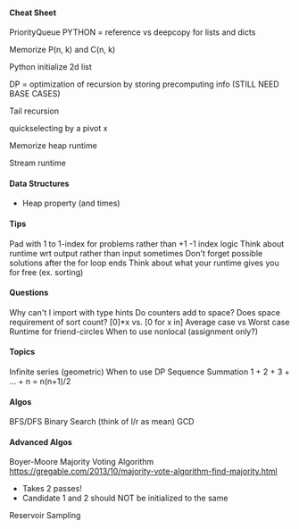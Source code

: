 #### Cheat Sheet
PriorityQueue
PYTHON = reference vs deepcopy for lists and dicts

Memorize P(n, k) and C(n, k)

Python initialize 2d list

DP = optimization of recursion by storing precomputing info (STILL NEED BASE CASES)

Tail recursion

quickselecting by a pivot x

Memorize heap runtime

Stream runtime

#### Data Structures
- Heap property (and times)

#### Tips
Pad with 1 to 1-index for problems rather than +1 -1 index logic
Think about runtime wrt output rather than input sometimes
Don't forget possible solutions after the for loop ends
Think about what your runtime gives you for free (ex. sorting)

#### Questions
Why can't I import with type hints
Do counters add to space?
Does space requirement of sort count?
[0]*x vs. [0 for x in]
Average case vs Worst case
Runtime for friend-circles
When to use nonlocal (assignment only?)

#### Topics
Infinite series (geometric)
When to use DP
Sequence Summation
    1 + 2 + 3 + ... + n = n(n+1)/2

#### Algos
BFS/DFS
Binary Search (think of l/r as mean)
GCD

#### Advanced Algos
Boyer-Moore Majority Voting Algorithm
https://gregable.com/2013/10/majority-vote-algorithm-find-majority.html
- Takes 2 passes!
- Candidate 1 and 2 should NOT be initialized to the same

Reservoir Sampling
